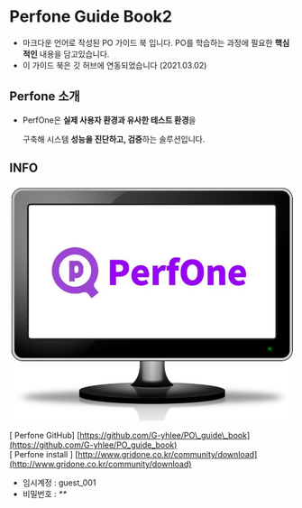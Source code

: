 # Perfone Guide Book2

* 마크다운 언어로 작성된 PO 가이드 북 입니다. PO를 학습하는 과정에 필요한 **핵심적인** 내용을 담고있습니다. 
* 이 가이드 북은 깃 허브에 연동되었습니다 \(2021.03.02\)  

## Perfone 소개

* PerfOne은 **실제 사용자 환경과 유사한 테스트 환경**을

  구축해 시스템 **성능을 진단하고, 검증**하는 솔루션입니다.

## INFO

![](.gitbook/assets/perfone_monitor2%20%2819%29%20%2810%29%20%289%29.jpg)

\[ Perfone GitHub\] [https://github.com/G-yhlee/PO\_guide\_book](https://github.com/G-yhlee/PO_guide_book)  
\[ Perfone install \] [http://www.gridone.co.kr/community/download](http://www.gridone.co.kr/community/download)

* 임시계정 : guest\_001
* 비밀번호 : _\*\*_

